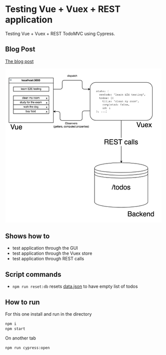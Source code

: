 # Testing Vue + Vuex + REST application

Testing Vue + Vuex + REST TodoMVC using Cypress.

## Blog Post

[The blog post](https://www.cypress.io/blog/2017/11/28/testing-vue-web-application-with-vuex-data-store-and-rest-backend/)

![Application organization](img/vue-vuex-rest.png)

## Shows how to

- test application through the GUI
- test application through the Vuex store
- test application through REST calls

## Script commands

- `npm run reset:db` resets [data.json](data.json) to have empty list of todos

## How to run

For this one install and run in the directory

```
npm i
npm start
```

On another tab

```
npm run cypress:open
```
